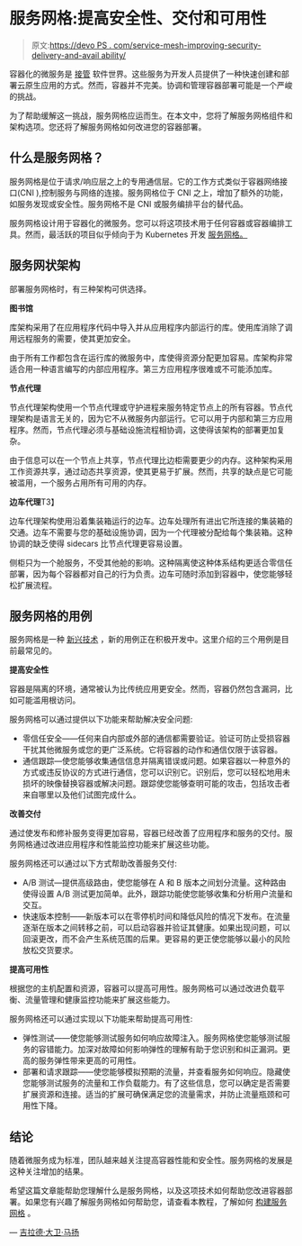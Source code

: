 # 服务网格:提高安全性、交付和可用性

> 原文:[https://devo PS . com/service-mesh-improving-security-delivery-and-avail ability/](https://devops.com/service-meshes-improving-security-delivery-and-availability/)

容器化的微服务是 [接管](https://www.devprojournal.com/technology-trends/why-is-the-microservices-market-growing/) 软件世界。这些服务为开发人员提供了一种快速创建和部署云原生应用的方式。然而，容器并不完美。协调和管理容器部署可能是一个严峻的挑战。

为了帮助缓解这一挑战，服务网格应运而生。在本文中，您将了解服务网格组件和架构选项。您还将了解服务网格如何改进您的容器部署。

## **什么是服务网格？**

服务网格是位于请求/响应层之上的专用通信层。它的工作方式类似于容器网络接口(CNI ),控制服务与网络的连接。服务网格位于 CNI 之上，增加了额外的功能，如服务发现或安全性。服务网格不是 CNI 或服务编排平台的替代品。

服务网格设计用于容器化的微服务。您可以将这项技术用于任何容器或容器编排工具。然而，最活跃的项目似乎倾向于为 Kubernetes 开发 [服务网格。](https://platform9.com/blog/kubernetes-service-mesh-a-comparison-of-istio-linkerd-and-consul/)

## **服务网状架构**

部署服务网格时，有三种架构可供选择。

**图书馆**

库架构采用了在应用程序代码中导入并从应用程序内部运行的库。使用库消除了调用远程服务的需要，使其更加安全。

由于所有工作都包含在运行库的微服务中，库使得资源分配更加容易。库架构非常适合用一种语言编写的内部应用程序。第三方应用程序很难或不可能添加库。

**节点代理**

节点代理架构使用一个节点代理或守护进程来服务特定节点上的所有容器。节点代理架构是语言无关的，因为它不从微服务内部运行。它可以用于内部和第三方应用程序。然而，节点代理必须与基础设施流程相协调，这使得该架构的部署更加复杂。

由于信息可以在一个节点上共享，节点代理比边柜需要更少的内存。这种架构采用工作资源共享，通过动态共享资源，使其更易于扩展。然而，共享的缺点是它可能被滥用，一个服务占用所有可用的内存。

**边车代理**T3】

边车代理架构使用沿着集装箱运行的边车。边车处理所有进出它所连接的集装箱的交通。边车不需要与您的基础设施协调，因为一个代理被分配给每个集装箱。这种协调的缺乏使得 sidecars 比节点代理更容易设置。

侧柜只为一个舱服务，不受其他舱的影响。这种隔离使这种体系结构更适合零信任部署，因为每个容器都对自己的行为负责。边车可随时添加到容器中，使您能够轻松扩展流程。

## **服务网格的用例**

服务网格是一种 [新兴技术](https://thenewstack.io/top-three-service-mesh-developments-in-2019/) ，新的用例正在积极开发中。这里介绍的三个用例是目前最常见的。

**提高安全性**

容器是隔离的环境，通常被认为比传统应用更安全。然而，容器仍然包含漏洞，比如可能滥用根访问。

服务网格可以通过提供以下功能来帮助解决安全问题:

*   零信任安全——任何来自内部或外部的通信都需要验证。验证可防止受损容器干扰其他微服务或您的更广泛系统。它将容器的动作和通信仅限于该容器。
*   通信跟踪—使您能够收集通信信息并隔离错误或问题。如果容器以一种意外的方式或违反协议的方式进行通信，您可以识别它。识别后，您可以轻松地用未损坏的映像替换容器或解决问题。跟踪使您能够查明可能的攻击，包括攻击者来自哪里以及他们试图完成什么。

**改善交付**

通过使发布和修补服务变得更加容易，容器已经改善了应用程序和服务的交付。服务网格通过改进应用程序和性能监控功能来扩展这些功能。

服务网格还可以通过以下方式帮助改善服务交付:

*   A/B 测试—提供高级路由，使您能够在 A 和 B 版本之间划分流量。这种路由使得设置 A/B 测试更加简单。此外，跟踪功能使您能够收集和分析用户流量和交互。
*   快速版本控制——新版本可以在零停机时间和降低风险的情况下发布。在流量逐渐在版本之间转移之前，可以启动容器并验证其健康。如果出现问题，可以回滚更改，而不会产生系统范围的后果。更容易的更正使您能够以最小的风险放松交货要求。

**提高可用性**

根据您的主机配置和资源，容器可以提高可用性。服务网格可以通过改进负载平衡、流量管理和健康监控功能来扩展这些能力。

服务网格还可以通过实现以下功能来帮助提高可用性:

*   弹性测试——使您能够测试服务如何响应故障注入。服务网格使您能够测试服务的容错能力。加深对故障如何影响弹性的理解有助于您识别和纠正漏洞。更高的服务弹性带来更高的可用性。
*   部署和请求跟踪——使您能够模拟预期的流量，并查看服务如何响应。隐藏使您能够测试服务的流量和工作负载能力。有了这些信息，您可以确定是否需要扩展资源和连接。适当的扩展可确保满足您的流量需求，并防止流量瓶颈和可用性下降。

## **结论**

随着微服务成为标准，团队越来越关注提高容器性能和安全性。服务网格的发展是这种关注增加的结果。

希望这篇文章能帮助您理解什么是服务网格，以及这项技术如何帮助您改进容器部署。如果您有兴趣了解服务网格如何帮助您，请查看本教程，了解如何 [构建服务网格](https://medium.com/faun/building-your-very-own-service-mesh-4723895d061d) 。

— [吉拉德·大卫·马扬](https://devops.com/author/gilad-david-maayan/)